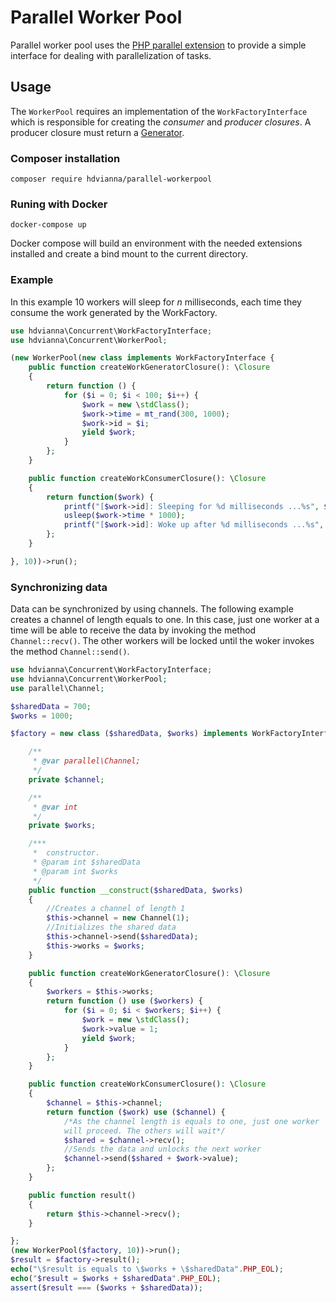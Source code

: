# Parallel Worker Pool

Parallel worker pool uses the [PHP parallel extension](https://www.php.net/manual/en/book.parallel.php)
to provide a simple interface for dealing with parallelization 
of tasks.

## Usage

The `WorkerPool` requires an implementation of the `WorkFactoryInterface` 
which is responsible for creating the _consumer_ and _producer closures_. 
A producer closure must return a [Generator](https://www.php.net/manual/en/class.generator.php).

### Composer installation

`composer require hdvianna/parallel-workerpool`

### Runing with Docker

`docker-compose up`

Docker compose will build an environment with the needed extensions installed and create a bind mount to the current directory.

### Example

In this example 10 workers will sleep for _n_ milliseconds, each time they 
consume the work generated by the WorkFactory. 

```php
use hdvianna\Concurrent\WorkFactoryInterface;
use hdvianna\Concurrent\WorkerPool;

(new WorkerPool(new class implements WorkFactoryInterface {
    public function createWorkGeneratorClosure(): \Closure
    {
        return function () {
            for ($i = 0; $i < 100; $i++) {
                $work = new \stdClass();
                $work->time = mt_rand(300, 1000);
                $work->id = $i;
                yield $work;
            }
        };
    }

    public function createWorkConsumerClosure(): \Closure
    {
        return function($work) {
            printf("[$work->id]: Sleeping for %d milliseconds ...%s", $work->time, PHP_EOL);
            usleep($work->time * 1000);
            printf("[$work->id]: Woke up after %d milliseconds ...%s", $work->time, PHP_EOL);
        };
    }

}, 10))->run();
```  

### Synchronizing data

Data can be synchronized by using channels. The following example creates a channel of length equals to one. In this case, just one worker at a time will be able to receive the data by invoking the method `Channel::recv()`. The other workers will be locked until the woker invokes the method `Channel::send()`.

```php
use hdvianna\Concurrent\WorkFactoryInterface;
use hdvianna\Concurrent\WorkerPool;
use parallel\Channel;

$sharedData = 700;
$works = 1000;

$factory = new class ($sharedData, $works) implements WorkFactoryInterface {

    /**
     * @var parallel\Channel;
     */
    private $channel;

    /**
     * @var int
     */
    private $works;

    /***
     *  constructor.
     * @param int $sharedData
     * @param int $works
     */
    public function __construct($sharedData, $works)
    {
        //Creates a channel of length 1
        $this->channel = new Channel(1);
        //Initializes the shared data
        $this->channel->send($sharedData);
        $this->works = $works;
    }

    public function createWorkGeneratorClosure(): \Closure
    {
        $workers = $this->works;
        return function () use ($workers) {
            for ($i = 0; $i < $workers; $i++) {
                $work = new \stdClass();
                $work->value = 1;
                yield $work;
            }
        };
    }

    public function createWorkConsumerClosure(): \Closure
    {
        $channel = $this->channel;
        return function ($work) use ($channel) {
            /*As the channel length is equals to one, just one worker 
            will proceed. The others will wait*/
            $shared = $channel->recv();
            //Sends the data and unlocks the next worker
            $channel->send($shared + $work->value);
        };
    }

    public function result()
    {
        return $this->channel->recv();
    }

};
(new WorkerPool($factory, 10))->run();
$result = $factory->result();
echo("\$result is equals to \$works + \$sharedData".PHP_EOL);
echo("$result = $works + $sharedData".PHP_EOL);
assert($result === ($works + $sharedData));
```
